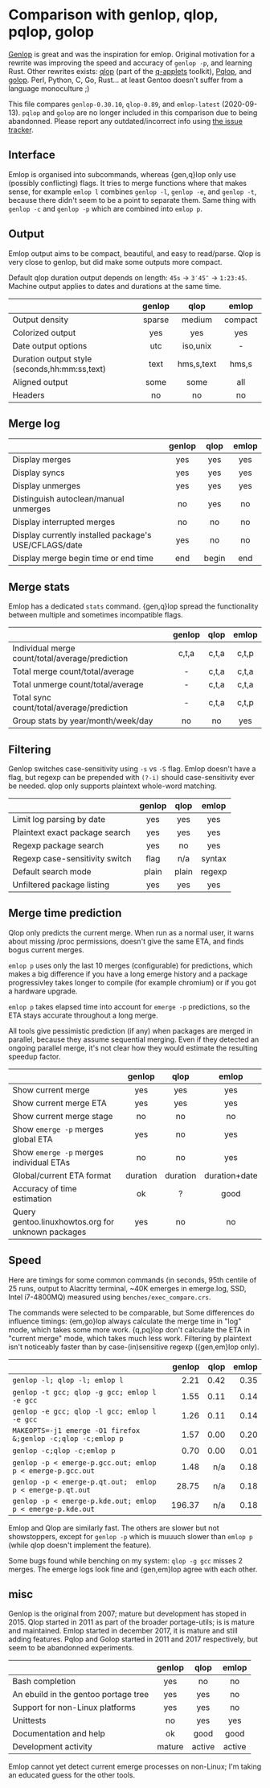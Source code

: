 # Comparison with genlop, qlop, pqlop, golop

[Genlop](https://github.com/gentoo-perl/genlop) is great and was the inspiration for emlop. Original
motivation for a rewrite was improving the speed and accuracy of `genlop -p`, and learning
Rust. Other rewrites exists: [qlop](https://github.com/gentoo/portage-utils) (part of the
[q-applets](https://wiki.gentoo.org/wiki/Q_applets) toolkit),
[Pqlop](https://bitbucket.org/LK4D4/pqlop), and [golop](https://github.com/klausman/golop). Perl,
Python, C, Go, Rust... at least Gentoo doesn't suffer from a language monoculture ;)

This file compares `genlop-0.30.10`, `qlop-0.89`, and `emlop-latest` (2020-09-13). `pqlop` and
`golop` are no longer included in this comparison due to being abandonned. Please report any
outdated/incorrect info using [the issue tracker](https://github.com/vincentdephily/emlop/issues).


## Interface

Emlop is organised into subcommands, whereas {gen,q}lop only use (possibly conflicting) flags. It
tries to merge functions where that makes sense, for example `emlop l` combines `genlop -l`, `genlop
-e`, and `genlop -t`, because there didn't seem to be a point to separate them. Same thing with
`genlop -c` and `genlop -p` which are combined into `emlop p`.

## Output

Emlop output aims to be compact, beautiful, and easy to read/parse. Qlop is very close to genlop,
but did make some outputs more compact.

Default qlop duration output depends on length: `45s` -> `3′45″` -> `1:23:45`. Machine output
applies to dates and durations at the same time.

|                                                   | genlop | qlop       | emlop   |
| :------------------------------------------------ | :----: | :--------: | :-----: |
| Output density                                    | sparse | medium     | compact |
| Colorized output                                  | yes    | yes        | yes     |
| Date output options                               | utc    | iso,unix   | -       |
| Duration output style (seconds,hh:mm:ss,text)     | text   | hms,s,text | hms,s   |
| Aligned output                                    | some   | some       | all     |
| Headers                                           | no     | no         | no      |

## Merge log

|                                                       | genlop | qlop  | emlop |
| :---------------------------------------------------- | :----: | :---: | :---: |
| Display merges                                        | yes    | yes   | yes   |
| Display syncs                                         | yes    | yes   | yes   |
| Display unmerges                                      | yes    | yes   | yes   |
| Distinguish autoclean/manual unmerges                 | no     | yes   | no    |
| Display interrupted merges                            | no     | no    | no    |
| Display currently installed package's USE/CFLAGS/date | yes    | no    | no    |
| Display merge begin time or end time                  | end    | begin | end   |

## Merge stats

Emlop has a dedicated `stats` command. {gen,q}lop spread the functionality between multiple and
sometimes incompatible flags.

|                                                          | genlop | qlop  | emlop |
| :------------------------------------------------------- | :----: | :---: | :---: |
| Individual merge count/total/average/prediction          | c,t,a  | c,t,a | c,t,p |
| Total merge count/total/average                          | -      | c,t,a | c,t,a |
| Total unmerge count/total/average                        | -      | c,t,a | c,t,a |
| Total sync count/total/average/prediction                | -      | c,t,a | c,t,p |
| Group stats by year/month/week/day                       | no     | no    | yes   |

## Filtering

Genlop switches case-sensitivity using `-s` vs `-S` flag. Emlop doesn't have a flag, but regexp can
be prepended with `(?-i)` should case-sensitivity ever be needed. qlop only supports plaintext
whole-word matching.

|                                                        | genlop | qlop  | emlop  |
| :----------------------------------------------------- | :----: | :--:  | :----: |
| Limit log parsing by date                              | yes    | yes   | yes    |
| Plaintext exact package search                         | yes    | yes   | yes    |
| Regexp package search                                  | yes    | no    | yes    |
| Regexp case-sensitivity switch                         | flag   | n/a   | syntax |
| Default search mode                                    | plain  | plain | regexp |
| Unfiltered package listing                             | yes    | yes   | yes    |

## Merge time prediction

Qlop only predicts the current merge. When run as a normal user, it warns about missing /proc
permissions, doesn't give the same ETA, and finds bogus current merges.

`emlop p` uses only the last 10 merges (configurable) for predictions, which makes a big difference
if you have a long emerge history and a package progressivley takes longer to compile (for example
chromium) or if you got a hardware upgrade.

`emlop p` takes elapsed time into account for `emerge -p` predictions, so the ETA stays accurate
throughout a long merge.

All tools give pessimistic prediction (if any) when packages are merged in parallel, because they
assume sequential merging. Even if they detected an ongoing parallel merge, it's not clear how they
would estimate the resulting speedup factor.

|                                                          | genlop   | qlop     | emlop         |
| :------------------------------------------------------- | :------: | :------: | :-----------: |
| Show current merge                                       | yes      | yes      | yes           |
| Show current merge ETA                                   | yes      | yes      | yes           |
| Show current merge stage                                 | no       | no       | no            |
| Show `emerge -p` merges global ETA                       | yes      | no       | yes           |
| Show `emerge -p` merges individual ETAs                  | no       | no       | yes           |
| Global/current ETA format                                | duration | duration | duration+date |
| Accuracy of time estimation                              | ok       | ?        | good          |
| Query gentoo.linuxhowtos.org for unknown packages        | yes      | no       | no            |

## Speed

Here are timings for some common commands (in seconds, 95th centile of 25 runs, output to Alacritty
terminal, ~40K emerges in emerge.log, SSD, Intel i7-4800MQ) measured using
`benches/exec_compare.crs`.

The commands were selected to be comparable, but Some differences do influence timings: {em,go}lop
always calculate the merge time in "log" mode, which takes some more work. {q,pq}lop don't calculate
the ETA in "current merge" mode, which takes much less work. Filtering by plaintext isn't noticeably
faster than by case-(in)sensitive regexp ({gen,em}lop only).

|                                                               | genlop | qlop | emlop |
| :-------------------------------------------------------------| -----: | ---: | ----: |
| `genlop -l; qlop -l; emlop l`                                 |   2.21 | 0.42 |  0.35 |
| `genlop -t gcc; qlop -g gcc; emlop l -e gcc`                  |   1.55 | 0.11 |  0.14 |
| `genlop -e gcc; qlop -l gcc; emlop l -e gcc`                  |   1.26 | 0.11 |  0.14 |
| `MAKEOPTS=-j1 emerge -O1 firefox &;genlop -c;qlop -c;emlop p` |   1.57 | 0.00 |  0.20 |
| `genlop -c;qlop -c;emlop p`                                   |   0.70 | 0.00 |  0.01 |
| `genlop -p < emerge-p.gcc.out; emlop p < emerge-p.gcc.out`    |   1.48 | n/a  |  0.18 |
| `genlop -p < emerge-p.qt.out;  emlop p < emerge-p.qt.out`     |  28.75 | n/a  |  0.18 |
| `genlop -p < emerge-p.kde.out; emlop p < emerge-p.kde.out`    | 196.37 | n/a  |  0.18 |

Emlop and Qlop are similarly fast. The others are slower but not showstoppers, except for `genlop
-p` which is muuuch slower than `emlop p` (while qlop doesn't implement the feature).

Some bugs found while benching on my system: `qlop -g gcc` misses 2 merges. The emerge logs look
fine and {gen,em}lop agree with each other.

## misc

Genlop is the original from 2007; mature but development has stoped in 2015. Qlop started in 2011 as
part of the broader portage-utils; is is mature and maintained. Emlop started in december 2017, it
is mature and still adding features. Pqlop and Golop started in 2011 and 2017 respectively, but seem
to be abandonned experiments.

|                                                       | genlop | qlop   | emlop  |
| :---------------------------------------------------- | :----: | :----: | :----: |
| Bash completion                                       | yes    | no     | no     |
| An ebuild in the gentoo portage tree                  | yes    | yes    | no     |
| Support for non-Linux platforms                       | yes    | yes    | no     |
| Unittests                                             | no     | yes    | yes    |
| Documentation and help                                | ok     | good   | good   |
| Development activity                                  | mature | active | active |

Emlop cannot yet detect current emerge processes on non-Linux; I'm taking an educated guess for the
other tools.

